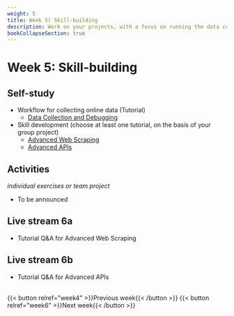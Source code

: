 ```yaml
---
weight: 5
title: Week 5) Skill-building
description: Work on your projects, with a focus on running the data collection and debugging code.
bookCollapseSection: true
---
```


# Week 5: Skill-building <!--+ feedback-->

<!--- Present data extraction plan for chosen website + feedback
<!--*live; same "smaller" groups like before*-->

## Self-study

- Workflow for collecting online data (Tutorial)
  - [Data Collection and Debugging](docs/tutorials/workflow/collection.md)
- Skill development (choose at least one tutorial, on the basis of your group project)
  - [Advanced Web Scraping](docs/tutorials/webscrapingadvanced)
  - [Advanced APIs](docs/tutorials/apisadvanced)

## Activities
*individual exercises or team project*
- To be announced

## Live stream 6a
- Tutorial Q&A for Advanced Web Scraping

## Live stream 6b
- Tutorial Q&A for Advanced APIs


<br>
{{< button relref="week4" >}}Previous week{{< /button >}}
{{< button relref="week6" >}}Next week{{< /button >}}
  <!--- ...
## Exercises and activities
-->

  <!--
  : Data Management and Deployment in Production
  - Software Stack
  - Computing Infrastructure
  - Dockers
  - Structured and Unstructured databases
  - "Polishing" Code
-->
